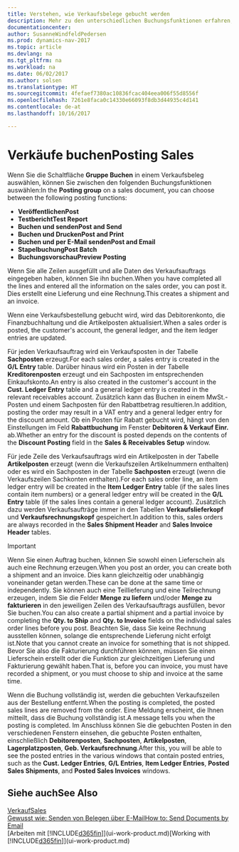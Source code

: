```yaml
---
title: Verstehen, wie Verkaufsbelege gebucht werden
description: Mehr zu den unterschiedlichen Buchungsfunktionen erfahren, um Verkaufsbelege zu buchen.
documentationcenter: 
author: SusanneWindfeldPedersen
ms.prod: dynamics-nav-2017
ms.topic: article
ms.devlang: na
ms.tgt_pltfrm: na
ms.workload: na
ms.date: 06/02/2017
ms.author: solsen
ms.translationtype: HT
ms.sourcegitcommit: 4fefaef7380ac10836fcac404eea006f55d8556f
ms.openlocfilehash: 7261e8faca0c14330e66093f8db3d44935c4d141
ms.contentlocale: de-at
ms.lasthandoff: 10/16/2017

---
```

# <a name="posting-sales"></a><span data-ttu-id="aa785-103">Verkäufe buchen</span><span class="sxs-lookup"><span data-stu-id="aa785-103">Posting Sales</span></span>
<span data-ttu-id="aa785-104">Wenn Sie die Schaltfläche **Gruppe Buchen** in einem Verkaufsbeleg auswählen, können Sie zwischen den folgenden Buchungsfunktionen auswählen:</span><span class="sxs-lookup"><span data-stu-id="aa785-104">In the **Posting group** on a sales document, you can choose between the following posting functions:</span></span>

* <span data-ttu-id="aa785-105">**Veröffentlichen**</span><span class="sxs-lookup"><span data-stu-id="aa785-105">**Post**</span></span>
* <span data-ttu-id="aa785-106">**Testbericht**</span><span class="sxs-lookup"><span data-stu-id="aa785-106">**Test Report**</span></span>
* <span data-ttu-id="aa785-107">**Buchen und senden**</span><span class="sxs-lookup"><span data-stu-id="aa785-107">**Post and Send**</span></span>
* <span data-ttu-id="aa785-108">**Buchen und Drucken**</span><span class="sxs-lookup"><span data-stu-id="aa785-108">**Post and Print**</span></span>
* <span data-ttu-id="aa785-109">**Buchen und per E-Mail senden**</span><span class="sxs-lookup"><span data-stu-id="aa785-109">**Post and Email**</span></span>
* <span data-ttu-id="aa785-110">**Stapelbuchung**</span><span class="sxs-lookup"><span data-stu-id="aa785-110">**Post Batch**</span></span>
* <span data-ttu-id="aa785-111">**Buchungsvorschau**</span><span class="sxs-lookup"><span data-stu-id="aa785-111">**Preview Posting**</span></span>

<span data-ttu-id="aa785-112">Wenn Sie alle Zeilen ausgefüllt und alle Daten des Verkaufsauftrags eingegeben haben, können Sie ihn buchen.</span><span class="sxs-lookup"><span data-stu-id="aa785-112">When you have completed all the lines and entered all the information on the sales order, you can post it.</span></span> <span data-ttu-id="aa785-113">Dies erstellt eine Lieferung und eine Rechnung.</span><span class="sxs-lookup"><span data-stu-id="aa785-113">This creates a shipment and an invoice.</span></span>

<span data-ttu-id="aa785-114">Wenn eine Verkaufsbestellung gebucht wird, wird das Debitorenkonto, die Finanzbuchhaltung und die Artikelposten aktualisiert.</span><span class="sxs-lookup"><span data-stu-id="aa785-114">When a sales order is posted, the customer's account, the general ledger, and the item ledger entries are updated.</span></span>

<span data-ttu-id="aa785-115">Für jeden Verkaufsauftrag wird ein Verkaufsposten in der Tabelle **Sachposten** erzeugt.</span><span class="sxs-lookup"><span data-stu-id="aa785-115">For each sales order, a sales entry is created in the **G/L Entry** table.</span></span> <span data-ttu-id="aa785-116">Darüber hinaus wird ein Posten in der Tabelle **Kreditorenposten** erzeugt und ein Sachposten im entsprechenden Einkaufskonto.</span><span class="sxs-lookup"><span data-stu-id="aa785-116">An entry is also created in the customer's account in the **Cust. Ledger Entry** table and a general ledger entry is created in the relevant receivables account.</span></span> <span data-ttu-id="aa785-117">Zusätzlich kann das Buchen in einem MwSt.-Posten und einem Sachposten für den Rabattbetrag resultieren.</span><span class="sxs-lookup"><span data-stu-id="aa785-117">In addition, posting the order may result in a VAT entry and a general ledger entry for the discount amount.</span></span> <span data-ttu-id="aa785-118">Ob ein Posten für Rabatt gebucht wird, hängt von den Einstellungen im Feld **Rabattbuchung** im Fenster **Debitoren & Verkauf Einr.** ab.</span><span class="sxs-lookup"><span data-stu-id="aa785-118">Whether an entry for the discount is posted depends on the contents of the **Discount Posting** field in the **Sales & Receivables Setup** window.</span></span>

<span data-ttu-id="aa785-119">Für jede Zeile des Verkaufsauftrags wird ein Artikelposten in der Tabelle **Artikelposten** erzeugt (wenn die Verkaufszeilen Artikelnummern enthalten) oder es wird ein Sachposten in der Tabelle **Sachposten** erzeugt (wenn die Verkaufszeilen Sachkonten enthalten).</span><span class="sxs-lookup"><span data-stu-id="aa785-119">For each sales order line, an item ledger entry will be created in the **Item Ledger Entry** table (if the sales lines contain item numbers) or a general ledger entry will be created in the **G/L Entry** table (if the sales lines contain a general ledger account).</span></span> <span data-ttu-id="aa785-120">Zusätzlich dazu werden Verkaufsaufträge immer in den Tabellen **Verkaufslieferkopf** und **Verkaufsrechnungskopf** gespeichert.</span><span class="sxs-lookup"><span data-stu-id="aa785-120">In addition to this, sales orders are always recorded in the **Sales Shipment Header** and **Sales Invoice Header** tables.</span></span>

> [!IMPORTANT]  
>   <span data-ttu-id="aa785-121">Wenn Sie einen Auftrag buchen, können Sie sowohl einen Lieferschein als auch eine Rechnung erzeugen.</span><span class="sxs-lookup"><span data-stu-id="aa785-121">When you post an order, you can create both a shipment and an invoice.</span></span> <span data-ttu-id="aa785-122">Dies kann gleichzeitig oder unabhängig voneinander getan werden.</span><span class="sxs-lookup"><span data-stu-id="aa785-122">These can be done at the same time or independently.</span></span> <span data-ttu-id="aa785-123">Sie können auch eine Teillieferung und eine Teilrechnung erzeugen, indem Sie die Felder **Menge zu liefern** und/oder **Menge zu fakturieren** in den jeweiligen Zeilen des Verkaufsauftrags ausfüllen, bevor Sie buchen.</span><span class="sxs-lookup"><span data-stu-id="aa785-123">You can also create a partial shipment and a partial invoice by completing the **Qty. to Ship** and **Qty. to Invoice** fields on the individual sales order lines before you post.</span></span> <span data-ttu-id="aa785-124">Beachten Sie, dass Sie keine Rechnung ausstellen können, solange die entsprechende Lieferung nicht erfolgt ist.</span><span class="sxs-lookup"><span data-stu-id="aa785-124">Note that you cannot create an invoice for something that is not shipped.</span></span> <span data-ttu-id="aa785-125">Bevor Sie also die Fakturierung durchführen können, müssen Sie einen Lieferschein erstellt oder die Funktion zur gleichzeitigen Lieferung und Fakturierung gewählt haben.</span><span class="sxs-lookup"><span data-stu-id="aa785-125">That is, before you can invoice, you must have recorded a shipment, or you must choose to ship and invoice at the same time.</span></span>

<span data-ttu-id="aa785-126">Wenn die Buchung vollständig ist, werden die gebuchten Verkaufszeilen aus der Bestellung entfernt.</span><span class="sxs-lookup"><span data-stu-id="aa785-126">When the posting is completed, the posted sales lines are removed from the order.</span></span> <span data-ttu-id="aa785-127">Eine Meldung erscheint, die Ihnen mitteilt, dass die Buchung vollständig ist.</span><span class="sxs-lookup"><span data-stu-id="aa785-127">A message tells you when the posting is completed.</span></span> <span data-ttu-id="aa785-128">Im Anschluss können Sie die gebuchten Posten in den verschiedenen Fenstern einsehen, die gebuchte Posten enthalten, einschließlich **Debitorenposten**, **Sachposten**, **Artikelposten**, **Lagerplatzposten**, **Geb. Verkaufsrechnung**.</span><span class="sxs-lookup"><span data-stu-id="aa785-128">After this, you will be able to see the posted entries in the various windows that contain posted entries, such as the **Cust. Ledger Entries**, **G/L Entries**, **Item Ledger Entries**, **Posted Sales Shipments**, and **Posted Sales Invoices** windows.</span></span>

## <a name="see-also"></a><span data-ttu-id="aa785-129">Siehe auch</span><span class="sxs-lookup"><span data-stu-id="aa785-129">See Also</span></span>
[<span data-ttu-id="aa785-130">Verkauf</span><span class="sxs-lookup"><span data-stu-id="aa785-130">Sales</span></span>](sales-manage-sales.md)  
[<span data-ttu-id="aa785-131">Gewusst wie: Senden von Belegen über E-Mail</span><span class="sxs-lookup"><span data-stu-id="aa785-131">How to: Send Documents by Email</span></span>](ui-how-send-documents-email.md)  
<span data-ttu-id="aa785-132">[Arbeiten mit [!INCLUDE[d365fin](includes/d365fin_md.md)]](ui-work-product.md)</span><span class="sxs-lookup"><span data-stu-id="aa785-132">[Working with [!INCLUDE[d365fin](includes/d365fin_md.md)]](ui-work-product.md)</span></span>


